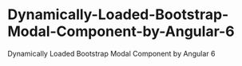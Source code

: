 # Dynamically-Loaded-Bootstrap-Modal-Component-by-Angular-6
Dynamically Loaded Bootstrap Modal Component by Angular 6
